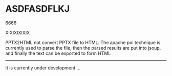 # ASDFASDFLKJ

6666

XIXIXIXIXIX

PPTX2HTML not convert PPTX file to HTML. The apache poi technique is currently used to parse the file, then the parsed results are put into jsoup, and finally the text can be exported to form HTML


-------

It is currently under development ...
